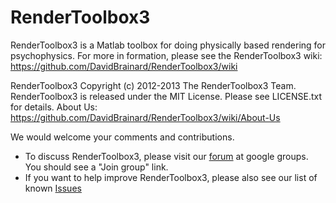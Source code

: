 RenderToolbox3
==============
RenderToolbox3 is a Matlab toolbox for doing physically based rendering for psychophysics.  For more in formation, please see the RenderToolbox3 wiki:
https://github.com/DavidBrainard/RenderToolbox3/wiki

RenderToolbox3 Copyright (c) 2012-2013 The RenderToolbox3 Team.
RenderToolbox3 is released under the MIT License.
Please see LICENSE.txt for details. 
About Us: https://github.com/DavidBrainard/RenderToolbox3/wiki/About-Us

We would welcome your comments and contributions.
 - To discuss RenderToolbox3, please visit our [forum](https://groups.google.com/forum/?hl=en#!forum/rendertoolbox3-discussion) at google groups.  You should see a "Join group" link.
 - If you want to help improve RenderToolbox3, please also see our list of known [Issues](https://github.com/DavidBrainard/RenderToolbox3/issues?state=open)

